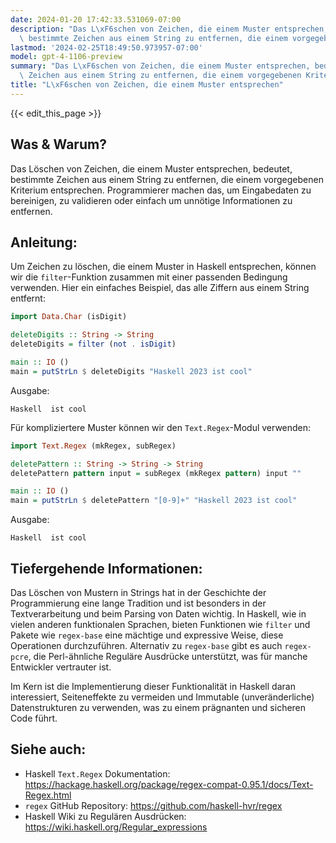 ```yaml
---
date: 2024-01-20 17:42:33.531069-07:00
description: "Das L\xF6schen von Zeichen, die einem Muster entsprechen, bedeutet,\
  \ bestimmte Zeichen aus einem String zu entfernen, die einem vorgegebenen Kriterium\u2026"
lastmod: '2024-02-25T18:49:50.973957-07:00'
model: gpt-4-1106-preview
summary: "Das L\xF6schen von Zeichen, die einem Muster entsprechen, bedeutet, bestimmte\
  \ Zeichen aus einem String zu entfernen, die einem vorgegebenen Kriterium\u2026"
title: "L\xF6schen von Zeichen, die einem Muster entsprechen"
---
```


{{< edit_this_page >}}

## Was & Warum?
Das Löschen von Zeichen, die einem Muster entsprechen, bedeutet, bestimmte Zeichen aus einem String zu entfernen, die einem vorgegebenen Kriterium entsprechen. Programmierer machen das, um Eingabedaten zu bereinigen, zu validieren oder einfach um unnötige Informationen zu entfernen.

## Anleitung:
Um Zeichen zu löschen, die einem Muster in Haskell entsprechen, können wir die `filter`-Funktion zusammen mit einer passenden Bedingung verwenden. Hier ein einfaches Beispiel, das alle Ziffern aus einem String entfernt:

```Haskell
import Data.Char (isDigit)

deleteDigits :: String -> String
deleteDigits = filter (not . isDigit)

main :: IO ()
main = putStrLn $ deleteDigits "Haskell 2023 ist cool"
```

Ausgabe:

```
Haskell  ist cool
```

Für kompliziertere Muster können wir den `Text.Regex`-Modul verwenden:

```Haskell
import Text.Regex (mkRegex, subRegex)

deletePattern :: String -> String -> String
deletePattern pattern input = subRegex (mkRegex pattern) input ""

main :: IO ()
main = putStrLn $ deletePattern "[0-9]+" "Haskell 2023 ist cool"
```

Ausgabe:

```
Haskell  ist cool
```

## Tiefergehende Informationen:
Das Löschen von Mustern in Strings hat in der Geschichte der Programmierung eine lange Tradition und ist besonders in der Textverarbeitung und beim Parsing von Daten wichtig. In Haskell, wie in vielen anderen funktionalen Sprachen, bieten Funktionen wie `filter` und Pakete wie `regex-base` eine mächtige und expressive Weise, diese Operationen durchzuführen. Alternativ zu `regex-base` gibt es auch `regex-pcre`, die Perl-ähnliche Reguläre Ausdrücke unterstützt, was für manche Entwickler vertrauter ist.

Im Kern ist die Implementierung dieser Funktionalität in Haskell daran interessiert, Seiteneffekte zu vermeiden und Immutable (unveränderliche) Datenstrukturen zu verwenden, was zu einem prägnanten und sicheren Code führt.

## Siehe auch:
- Haskell `Text.Regex` Dokumentation: https://hackage.haskell.org/package/regex-compat-0.95.1/docs/Text-Regex.html
- `regex` GitHub Repository: https://github.com/haskell-hvr/regex
- Haskell Wiki zu Regulären Ausdrücken: https://wiki.haskell.org/Regular_expressions
